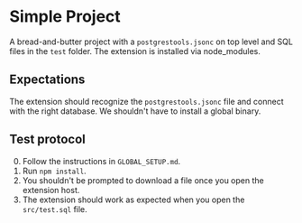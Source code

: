 # Simple Project

A bread-and-butter project with a `postgrestools.jsonc` on top level and SQL files in the `test` folder. The extension is installed via node_modules.

## Expectations

The extension should recognize the `postgrestools.jsonc` file and connect with the right database. We shouldn't have to install a global binary.

## Test protocol

0. Follow the instructions in `GLOBAL_SETUP.md`.
1. Run `npm install`.
2. You shouldn't be prompted to download a file once you open the extension host.
3. The extension should work as expected when you open the `src/test.sql` file.
